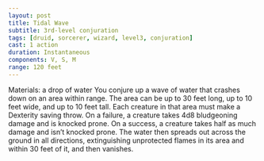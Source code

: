 ```yaml
---
layout: post
title: Tidal Wave
subtitle: 3rd-level conjuration
tags: [druid, sorcerer, wizard, level3, conjuration]
cast: 1 action
duration: Instantaneous
components: V, S, M
range: 120 feet
---
```

Materials: a drop of water
You conjure up a wave of water that crashes down on an area within range. The area can be up to 30 feet long, up to 10 feet wide, and up to 10 feet tall. Each creature in that area must make a Dexterity saving throw. On a failure, a creature takes 4d8 bludgeoning damage and is knocked prone. On a success, a creature takes half as much damage and isn’t knocked prone. The water then spreads out across the ground in all directions, extinguishing unprotected flames in its area and within 30 feet of it, and then vanishes.
